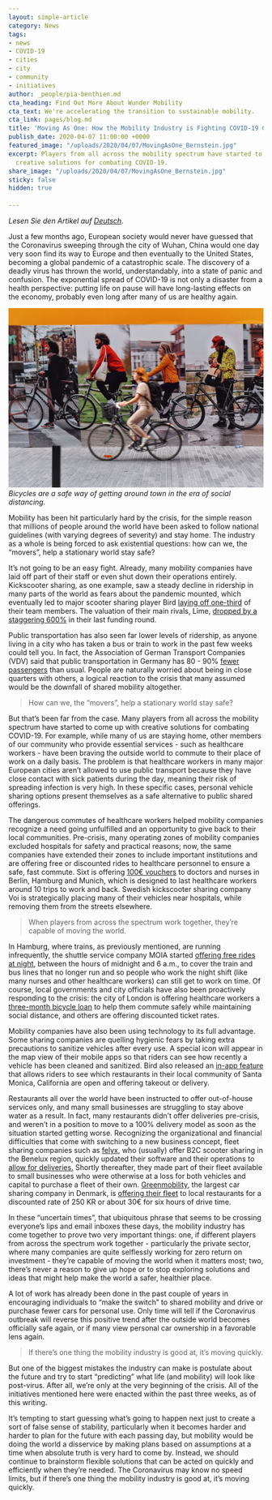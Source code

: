 ```yaml
---
layout: simple-article
category: News
tags:
- news
- COVID-19
- cities
- city
- community
- initiatives
author: _people/pia-benthien.md
cta_heading: Find Out More About Wunder Mobility
cta_text: We're accelerating the transition to sustainable mobility.
cta_link: pages/blog.md
title: 'Moving As One: How the Mobility Industry is Fighting COVID-19 Collectively'
publish_date: 2020-04-07 11:00:00 +0000
featured_image: "/uploads/2020/04/07/MovingAsOne_Bernstein.jpg"
excerpt: Players from all across the mobility spectrum have started to come up with
  creative solutions for combating COVID-19.
share_image: "/uploads/2020/04/07/MovingAsOne_Bernstein.jpg"
sticky: false
hidden: true

---
```

_Lesen Sie den Artikel auf_ [_Deutsch_](https://wundermobility.com/blog/gemeinsam-bewegen-wie-die-mobilitätsindustrie-gemeinsam-gegen-covid-19-kämpft)_._

Just a few months ago, European society would never have guessed that the Coronavirus sweeping through the city of Wuhan, China would one day very soon find its way to Europe and then eventually to the United States, becoming a global pandemic of a catastrophic scale. The discovery of a deadly virus has thrown the world, understandably, into a state of panic and confusion. The exponential spread of COVID-19 is not only a disaster from a health perspective: putting life on pause will have long-lasting effects on the economy, probably even long after many of us are healthy again.

![](/uploads/2020/04/07/MovingAsOne_body.jpg)_Bicycles are a safe way of getting around town in the era of social distancing._

Mobility has been hit particularly hard by the crisis, for the simple reason that millions of people around the world have been asked to follow national guidelines (with varying degrees of severity) and stay home. The industry as a whole is being forced to ask existential questions: how can we, the “movers”, help a stationary world stay safe?

It’s not going to be an easy fight. Already, many mobility companies have laid off part of their staff or even shut down their operations entirely. Kickscooter sharing, as one example, saw a steady decline in ridership in many parts of the world as fears about the pandemic mounted, which eventually led to major scooter sharing player Bird [laying off one-third](https://www.theverge.com/2020/3/27/21197377/bird-scooter-layoff-staff-coronavirus-shutdown-sales-drop) of their team members. The valuation of their main rivals, Lime, [dropped by a staggering 600%](https://www.theinformation.com/articles/limes-valuation-may-fall-80-in-emergency-fundraising) in their last funding round.

Public transportation has also seen far lower levels of ridership, as anyone living in a city who has taken a bus or train to work in the past few weeks could tell you. In fact, the Association of German Transport Companies (VDV) said that public transportation in Germany has 80 - 90% [fewer passengers](https://www.spiegel.de/wirtschaft/coronakrise-verkehrsbetrieben-brechen-umsaetze-weg-a-b5d4fd8a-6732-4259-bb37-9e2a850dd9d9) than usual. People are naturally worried about being in close quarters with others, a logical reaction to the crisis that many assumed would be the downfall of shared mobility altogether.

> How can we, the “movers”, help a stationary world stay safe?

But that’s been far from the case. Many players from all across the mobility spectrum have started to come up with creative solutions for combating COVID-19. For example, while many of us are staying home, other members of our community who provide essential services - such as healthcare workers - have been braving the outside world to commute to their place of work on a daily basis. The problem is that healthcare workers in many major European cities aren’t allowed to use public transport because they have close contact with sick patients during the day, meaning their risk of spreading infection is very high. In these specific cases, personal vehicle sharing options present themselves as a safe alternative to public shared offerings.

The dangerous commutes of healthcare workers helped mobility companies recognize a need going unfulfilled and an opportunity to give back to their local communities. Pre-crisis, many operating zones of mobility companies excluded hospitals for safety and practical reasons; now, the same companies have extended their zones to include important institutions and are offering free or discounted rides to healthcare personnel to ensure a safe, fast commute. Sixt is offering [100€ vouchers](https://www.onvista.de/news/sixt-ermoeglicht-aerzten-und-pflegepersonal-der-staedtischen-und-staatlichen-kliniken-kostenlosen-zugang-zu-carsharing-fahrzeugen-340085539) to doctors and nurses in Berlin, Hamburg and Munich, which is designed to last healthcare workers around 10 trips to work and back. Swedish kickscooter sharing company Voi is strategically placing many of their vehicles near hospitals, while removing them from the streets elsewhere.

> When players from across the spectrum work together, they’re capable of moving the world.

In Hamburg, where trains, as previously mentioned, are running infrequently, the shuttle service company MOIA started [offering free rides at night](https://www.hamburg.de/pressearchiv-fhh/13768850/2020-03-29-bwvi-bus-und-bahn/), between the hours of midnight and 6 a.m., to cover the train and bus lines that no longer run and so people who work the night shift (like many nurses and other healthcare workers) can still get to work on time. Of course, local governments and city officials have also been proactively responding to the crisis: the city of London is offering healthcare workers a [three-month bicycle loan](https://www.theverge.com/2020/3/30/21199401/london-health-workers-ebike-free-loan-public-transport-coronavirus) to help them commute safely while maintaining social distance, and others are offering discounted ticket rates.

Mobility companies have also been using technology to its full advantage. Some sharing companies are quelling hygienic fears by taking extra precautions to sanitize vehicles after every use. A special icon will appear in the map view of their mobile apps so that riders can see how recently a vehicle has been cleaned and sanitized. Bird also released an [in-app feature ](https://www.bird.co/blog/local-restaurants-serving-takeout-delivery-bird-app/)that allows riders to see which restaurants in their local community of Santa Monica, California are open and offering takeout or delivery.

Restaurants all over the world have been instructed to offer out-of-house services only, and many small businesses are struggling to stay above water as a result. In fact, many restaurants didn’t offer deliveries pre-crisis, and weren’t in a position to move to a 100% delivery model as soon as the situation started getting worse. Recognizing the organizational and financial difficulties that come with switching to a new business concept, fleet sharing companies such as [felyx](https://felyx.com/), who (usually) offer B2C scooter sharing in the Benelux region, quickly updated their software and their operations to [allow for deliveries.](https://siliconcanals.com/news/startups/travel-mobility/lime-and-bird-pull-operations-in-europe-5-top-european-e-scooter-startups-tell-us-what-theyre-doing-to-combat-covid-19-outbreak/) Shortly thereafter, they made part of their fleet available to small businesses who were otherwise at a loss for both vehicles and capital to purchase a fleet of their own. [Greenmobility](https://www.greenmobility.com/dk/en/), the largest car sharing company in Denmark, is [offering their fleet](https://www.greenmobility.com/dk/da/samarbejde-landingpage/takeaway-koersel/) to local restaurants for a discounted rate of 250 KR or about 30€ for six hours of drive time.

In these “uncertain times”, that ubiquitous phrase that seems to be crossing everyone’s lips and email inboxes these days, the mobility industry has come together to prove two very important things: one, if different players from across the spectrum work together - particularly the private sector, where many companies are quite selflessly working for zero return on investment - they’re capable of moving the world when it matters most; two, there’s never a reason to give up hope or to stop exploring solutions and ideas that might help make the world a safer, healthier place.

A lot of work has already been done in the past couple of years in encouraging individuals to “make the switch” to shared mobility and drive or purchase fewer cars for personal use. Only time will tell if the Coronavirus outbreak will reverse this positive trend after the outside world becomes officially safe again, or if many view personal car ownership in a favorable lens again.

> If there’s one thing the mobility industry is good at, it’s moving quickly.

But one of the biggest mistakes the industry can make is postulate about the future and try to start “predicting” what life (and mobility) will look like post-virus. After all, we’re only at the very beginning of the crisis. All of the initiatives mentioned here were enacted within the past three weeks, as of this writing.

It’s tempting to start guessing what’s going to happen next just to create a sort of false sense of stability, particularly when it becomes harder and harder to plan for the future with each passing day, but mobility would be doing the world a disservice by making plans based on assumptions at a time when absolute truth is very hard to come by. Instead, we should continue to brainstorm flexible solutions that can be acted on quickly and efficiently when they’re needed. The Coronavirus may know no speed limits, but if there’s one thing the mobility industry is good at, it’s moving quickly.